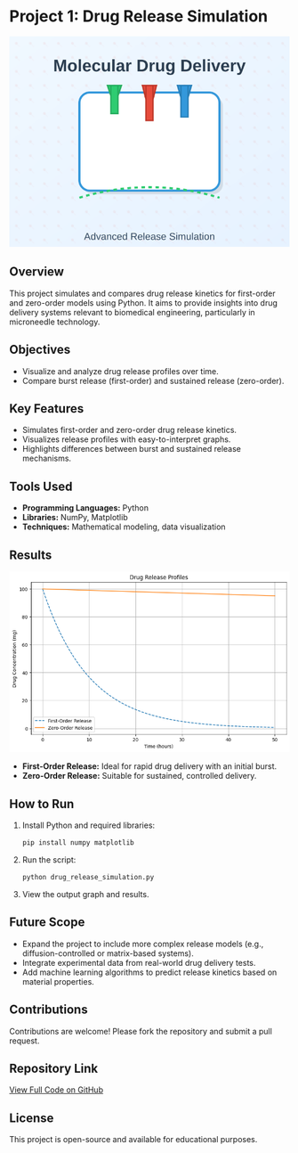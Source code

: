 # Project 1: Drug Release Simulation

![Drug Release Simulation Thumbnail](thumbnail.png.svg)

## Overview
This project simulates and compares drug release kinetics for first-order and zero-order models using Python. It aims to provide insights into drug delivery systems relevant to biomedical engineering, particularly in microneedle technology.

## Objectives
- Visualize and analyze drug release profiles over time.
- Compare burst release (first-order) and sustained release (zero-order).

## Key Features
- Simulates first-order and zero-order drug release kinetics.
- Visualizes release profiles with easy-to-interpret graphs.
- Highlights differences between burst and sustained release mechanisms.

## Tools Used
- **Programming Languages:** Python
- **Libraries:** NumPy, Matplotlib
- **Techniques:** Mathematical modeling, data visualization

## Results
![Drug Release Profiles](release_profiles.png)

- **First-Order Release:** Ideal for rapid drug delivery with an initial burst.
- **Zero-Order Release:** Suitable for sustained, controlled delivery.

## How to Run
1. Install Python and required libraries:
   ```bash
   pip install numpy matplotlib
   ```
2. Run the script:
   ```bash
   python drug_release_simulation.py
   ```
3. View the output graph and results.

## Future Scope
- Expand the project to include more complex release models (e.g., diffusion-controlled or matrix-based systems).
- Integrate experimental data from real-world drug delivery tests.
- Add machine learning algorithms to predict release kinetics based on material properties.

## Contributions
Contributions are welcome! Please fork the repository and submit a pull request.

## Repository Link
[View Full Code on GitHub](https://github.com/YOUR_USERNAME/Drug_Release_Simulation)

## License
This project is open-source and available for educational purposes.





